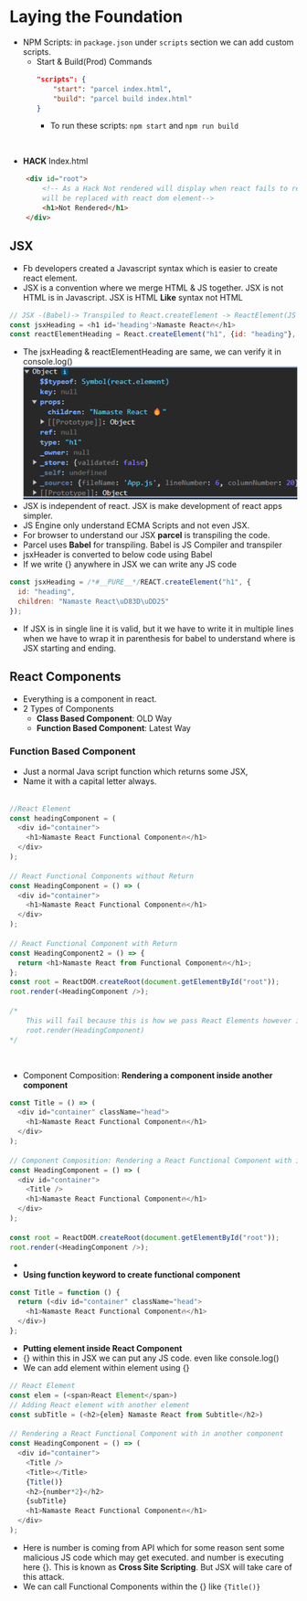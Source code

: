 # Laying the Foundation
* NPM Scripts: in `package.json` under `scripts` section we can add custom scripts.
  * Start & Build(Prod) Commands
    ```json
    "scripts": {
        "start": "parcel index.html",
        "build": "parcel build index.html"
    }
    ```
    * To run these scripts: `npm start` and `npm run build`
<br/>

* **HACK** Index.html
```html
    <div id="root">
        <!-- As a Hack Not rendered will display when react fails to render root else if root is rendered then everything within this 
        will be replaced with react dom element-->
        <h1>Not Rendered</h1>
    </div> 
```

## JSX
* Fb developers created a Javascript syntax which is easier to create react element.
* JSX is a convention where we merge HTML & JS together. JSX is not HTML is in Javascript. JSX is HTML **Like** syntax not HTML
```js
// JSX -(Babel)-> Transpiled to React.createElement -> ReactElement(JS object) => HTMLElement(render)
const jsxHeading = <h1 id='heading'>Namaste React🔥</h1>
const reactElementHeading = React.createElement("h1", {id: "heading"}, "Namaste React🔥")
```
* The jsxHeading & reactElementHeading are same, we can verify it in console.log()
![jsxHeading](./img/jsxHeading.png)
* JSX is independent of react. JSX is make development of react apps simpler.
* JS Engine only understand ECMA Scripts and not even JSX.
* For browser to understand our JSX **parcel** is transpiling the code. 
* Parcel uses **Babel** for transpiling.  Babel is JS Compiler and transpiler
* jsxHeader is converted to below code using Babel
* If we write {} anywhere in JSX we can write any JS code
```js
const jsxHeading = /*#__PURE__*/REACT.createElement("h1", {
  id: "heading",
  children: "Namaste React\uD83D\uDD25"
});
```

* If JSX is in single line it is valid, but it we have to write it in multiple lines when we have to wrap it in parenthesis for babel to understand where is JSX starting and ending. 

## React Components
* Everything is a component in react. 
* 2 Types of Components
  * **Class Based Component**: OLD Way
  * **Function Based Component**: Latest Way
### Function Based Component
* Just a normal Java script function which returns some JSX, 
* Name it with a capital letter always.
```js

//React Element
const headingComponent = (
  <div id="container">
    <h1>Namaste React Functional Component🔥</h1>
  </div>
);

// React Functional Components without Return
const HeadingComponent = () => (
  <div id="container">
    <h1>Namaste React Functional Component🔥</h1>
  </div>
);

// React Functional Component with Return
const HeadingComponent2 = () => {
  return <h1>Namaste React from Functional Component🔥</h1>;
};
const root = ReactDOM.createRoot(document.getElementById("root"));
root.render(<HeadingComponent />);

/*
    This will fail because this is how we pass React Elements however it is a functional component so we have to do it like above.
    root.render(HeadingComponent)
*/ 
```
<br/>

* Component Composition: **Rendering a component inside another component**
```js
const Title = () => (
  <div id="container" className="head">
    <h1>Namaste React Functional Component🔥</h1>
  </div>
);

// Component Composition: Rendering a React Functional Component with in another component
const HeadingComponent = () => (
  <div id="container">
    <Title />
    <h1>Namaste React Functional Component🔥</h1>
  </div>
);

const root = ReactDOM.createRoot(document.getElementById("root"));
root.render(<HeadingComponent />);
```
*
* **Using function keyword to create functional component**
```js
const Title = function () {
  return (<div id="container" className="head">
    <h1>Namaste React Functional Component🔥</h1>
  </div>)
};
```

* **Putting element inside React Component**
* {} within this in JSX we can put any JS code. even like console.log()
* We can add element within element using {}

```js
// React Element
const elem = (<span>React Element</span>)
// Adding React element with another element
const subTitle = (<h2>{elem} Namaste React from Subtitle</h2>)

// Rendering a React Functional Component with in another component
const HeadingComponent = () => (
  <div id="container">
    <Title />
    <Title></Title>
    {Title()}
    <h2>{number*2}</h2>
    {subTitle}
    <h1>Namaste React Functional Component🔥</h1>
  </div>
);
```

* Here is number is coming from API which for some reason sent some malicious JS code which may get executed. and number is executing here {}. This is known as **Cross Site Scripting**. But JSX will take care of this attack. 
* We can call Functional Components within the {} like `{Title()}`
